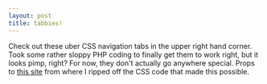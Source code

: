 ```yaml
---
layout: post
title: tabbies!
---
```


Check out these uber CSS navigation tabs in the upper right hand corner. Took some rather sloppy PHP coding to finally get them to work right, but it looks pimp, right? For now, they don't actually go anywhere special. Props to <a href="http://nontroppo.org/test/tab1.html">this site</a> from where I ripped off the CSS code that made this possible.
